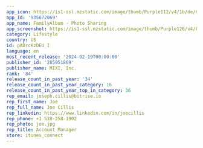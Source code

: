 ```yaml
---
app_icon: https://is1-ssl.mzstatic.com/image/thumb/Purple112/v4/1b/de/60/1bde603e-230b-1d7c-932d-c3f8ce0870f6/AppIcon-0-0-1x_U007emarketing-0-7-0-85-220.png/1024x1024bb.png
app_id: '935672069'
app_name: FamilyAlbum - Photo Sharing
app_screenshot: https://is1-ssl.mzstatic.com/image/thumb/Purple126/v4/be/7f/81/be7f8180-6760-3838-0c64-56684c3ac58d/bf01e7ae-0e45-46fd-bf25-d0369bf75a93_iphoneX-en-a-01.jpg/1242x2688bb.png
category: Lifestyle
country: US
id: pADrcKzDEU_I
language: en
most_recent_release: '2024-02-19T00:00:00'
publisher_id: '285951869'
publisher_name: MIXI, Inc.
rank: '84'
release_count_in_past_year: '34'
release_count_in_past_year_category: 16
release_count_in_past_year_top_in_category: 36
rep_email: joseph.cillis@bitrise.io
rep_first_name: Joe
rep_full_name: Joe Cillis
rep_linkedin: https://www.linkedin.com/in/joecillis
rep_phone: +1 518-258-1902
rep_photo: joe.jpg
rep_title: Account Manager
store: itunes_connect
---
```

